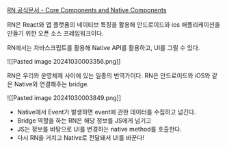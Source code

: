 [RN 공식문서 - Core Components and Native Components](https://reactnative.dev/docs/intro-react-native-components)

RN은 React와 앱 플랫폼의 네이티브 특징을 활용해 안드로이드와 ios 애플리케이션을 만들기 위한 오픈 소스 프레임워크이다.

RN에서는 자바스크립트를 활용해 Native API를 활용하고, UI를 그릴 수 있다.

![[Pasted image 20241030003356.png]]

RN은 우리와 운영체제 사이에 있는 일종의 번역가이다. RN은 안드로이드와 iOS와 같은 Native와 연결해주는 bridge.

![[Pasted image 20241030003849.png]]
- Native에서 Event가 발생하면 event에 관한 데이터를 수집하고 넘긴다.
- Bridge 역할을 하는 RN은 해당 정보를 JS에게 넘기고
- JS는 정보를 바탕으로 UI를 변경하는 native method를 호출한다.
- 다시 RN을 거치고 Native로 전달돼서 UI를 바꾼다!